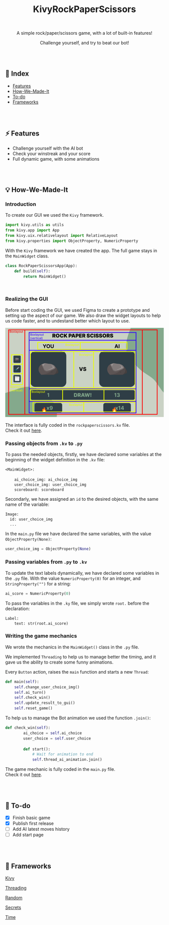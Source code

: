 <div align="center">

  <h1> KivyRockPaperScissors </h1>

  <br />

  <p>A simple rock/paper/scissors game, with a lot of built-in features!</p>

  <p>Challenge yourself, and try to beat our bot!</p>

</div>

<br />

<br />

## 📒 Index

- [Features](https://github.com/andreaaazo/KivyRockPaperScissors#%EF%B8%8F-features)
- [How-We-Made-It](https://github.com/andreaaazo/KivyRockPaperScissors#-how-we-made-it)
- [To-do](https://github.com/andreaaazo/KivyRockPaperScissors#-to-do)
- [Frameworks](https://github.com/andreaaazo/KivyRockPaperScissors#-frameworks)

<br />

<br />

## ⚡️ Features

- Challenge yourself with the AI bot
- Check your winstreak and your score
- Full dynamic game, with some animations

<br />

<br />

## 💡 How-We-Made-It

### Introduction

To create our GUI we used the `Kivy` framework.

```python
import kivy.utils as utils
from kivy.app import App
from kivy.uix.relativelayout import RelativeLayout
from kivy.properties import ObjectProperty, NumericProperty
```

With the `Kivy` framework we have created the app. The full game stays in the `MainWidget` class.

```python
class RockPaperScissorsApp(App):
    def build(self):
        return MainWidget()
```

<br />

### Realizing the GUI

Before start coding the GUI, we used Figma to create a prototype and setting up the aspect of our game.
We also draw the widget layouts to help us code faster, and to undestand better which layout to use.

![alt text](https://github.com/andreaaazo/KivyRockPaperScissors/blob/main/unusued/gui.png)

The interface is fully coded in the `rockpaperscissors.kv` file.  
Check it out [here](https://github.com/andreaaazo/KivyRockPaperScissors/blob/main/rockpaperscissors.kv).

### Passing objects from `.kv` to `.py`

To pass the needed objects, firstly, we have declared some variables at the beginning of the widget definition in the `.kv` file:

```
<MainWidget>:

    ai_choice_img: ai_choice_img
    user_choice_img: user_choice_img
    scoreboard: scoreboard
```

Secondarly, we have assigned an `id` to the desired objects, with the same name of the variable:

```
Image:
  id: user_choice_img
  ...
```

In the `main.py` file we have declared the same variables, with the value `ObjectProperty(None)`:

```python
user_choice_img = ObjectProperty(None)
```

### Passing variables from `.py` to `.kv`

To update the text labels dynamically, we have declared some variables in the `.py` file. With the value `NumericProperty(0)` for an integer, and `StringProperty("")` for a string:

```python
ai_score = NumericProperty(0)
```

To pass the variables in the `.ky` file, we simply wrote `root.` before the declaration:

```
Label:
    text: str(root.ai_score)
```

### Writing the game mechanics

We wrote the mechanics in the `MainWidget()` class in the `.py` file.

We implemented `Threading` to help us to manage better the timing, and it gave us the ability to create some funny animations.

Every `Button` action, raises the `main` function and starts a new `Thread`:

```python
def main(self):
    self.change_user_choice_img()
    self.ai_turn()
    self.check_win()
    self.update_result_to_gui()
    self.reset_game()
```

To help us to manage the Bot animation we used the function `.join()`:

```python
def check_win(self):
        ai_choice = self.ai_choice
        user_choice = self.user_choice

        def start():
            # Wait for animation to end
            self.thread_ai_animation.join()
```

The game mechanic is fully coded in the `main.py` file.  
Check it out [here](https://github.com/andreaaazo/KivyRockPaperScissors/blob/main/main.py).

<br />

<br />

## 👀 To-do

- [x] Finish basic game
- [x] Publish first release
- [ ] Add AI latest moves history
- [ ] Add start page

<br />

<br />

## 🧬 Frameworks

[Kivy](https://kivy.org/doc/stable/)

[Threading](https://docs.python.org/3/library/threading.html)

[Random](https://docs.python.org/3/library/random.html)

[Secrets](https://docs.python.org/3/library/secrets.html)

[Time](https://docs.python.org/3/library/time.html)
